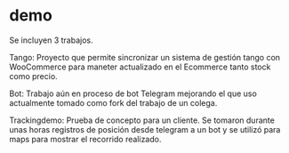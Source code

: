 # demo
Se incluyen 3 trabajos.

Tango: Proyecto que permite sincronizar un sistema de gestión tango con WooCommerce para maneter actualizado en el Ecommerce tanto stock como precio. 

Bot: Trabajo aún en proceso de bot Telegram mejorando el que uso actualmente tomado como fork del trabajo de un colega. 

Trackingdemo: Prueba de concepto para un cliente. Se tomaron durante unas horas registros de posición desde telegram a un bot y se utilizó para maps para mostrar el recorrido realizado. 
